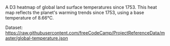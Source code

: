 A D3 heatmap of global land surface temperatures since 1753. This heat map reflects the planet's warming trends since 1753, using a base temperature of 8.66℃.

Dataset: https://raw.githubusercontent.com/freeCodeCamp/ProjectReferenceData/master/global-temperature.json